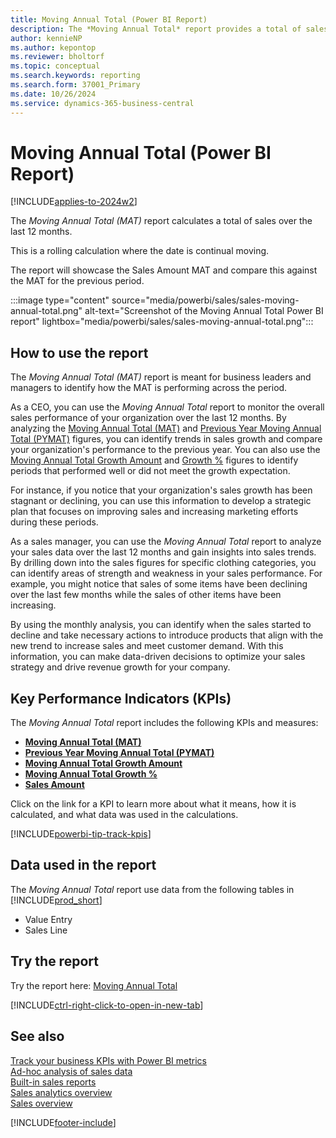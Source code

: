 ```yaml
---
title: Moving Annual Total (Power BI Report)
description: The *Moving Annual Total* report provides a total of sales over the last 12 months. 
author: kennieNP
ms.author: kepontop
ms.reviewer: bholtorf
ms.topic: conceptual
ms.search.keywords: reporting
ms.search.form: 37001_Primary
ms.date: 10/26/2024
ms.service: dynamics-365-business-central
---
```


# Moving Annual Total (Power BI Report)

[!INCLUDE[applies-to-2024w2](includes/applies-to-2024w2.md)]

The *Moving Annual Total (MAT)* report calculates a total of sales over the last 12 months. 

This is a rolling calculation where the date is continual moving. 

The report will showcase the Sales Amount MAT and compare this against the MAT for the previous period. 

:::image type="content" source="media/powerbi/sales/sales-moving-annual-total.png" alt-text="Screenshot of the Moving Annual Total Power BI report" lightbox="media/powerbi/sales/sales-moving-annual-total.png":::


## How to use the report

The *Moving Annual Total (MAT)* report is meant for business leaders and managers to identify how the MAT is performing across the period.

As a CEO, you can use the *Moving Annual Total* report to monitor the overall sales performance of your organization over the last 12 months. By analyzing the [Moving Annual Total (MAT)](sales-powerbi-sales-kpis.md#sales-amount-mat-fiscal) and [Previous Year Moving Annual Total (PYMAT)](sales-powerbi-sales-kpis.md#sales-amount-pymat-fiscal) figures, you can identify trends in sales growth and compare your organization's performance to the previous year. You can also use the [Moving Annual Total Growth Amount](sales-powerbi-sales-kpis.md#sales-amount-matg-fiscal) and [Growth %](sales-powerbi-sales-kpis.md#sales-amount-matg--fiscal) figures to identify periods that performed well or did not meet the growth expectation. 

For instance, if you notice that your organization's sales growth has been stagnant or declining, you can use this information to develop a strategic plan that focuses on improving sales and increasing marketing efforts during these periods.

As a sales manager, you can use the *Moving Annual Total* report to analyze your sales data over the last 12 months and gain insights into sales trends. By drilling down into the sales figures for specific clothing categories, you can identify areas of strength and weakness in your sales performance. For example, you might notice that sales of some items have been declining over the last few months while the sales of other items have been increasing.

By using the monthly analysis, you can identify when the sales started to decline and take necessary actions to introduce products that align with the new trend to increase sales and meet customer demand. With this information, you can make data-driven decisions to optimize your sales strategy and drive revenue growth for your company.


## Key Performance Indicators (KPIs)

The *Moving Annual Total* report includes the following KPIs and measures: 

- [**Moving Annual Total (MAT)**](sales-powerbi-sales-kpis.md#sales-amount-mat-fiscal)
- [**Previous Year Moving Annual Total (PYMAT)**](sales-powerbi-sales-kpis.md#sales-amount-pymat-fiscal)
- [**Moving Annual Total Growth Amount**](sales-powerbi-sales-kpis.md#sales-amount-matg-fiscal)
- [**Moving Annual Total Growth %**](sales-powerbi-sales-kpis.md#sales-amount-matg--fiscal)
- [**Sales Amount**](sales-powerbi-sales-kpis.md#sales-amount)

Click on the link for a KPI to learn more about what it means, how it is calculated, and what data was used in the calculations. 

[!INCLUDE[powerbi-tip-track-kpis](includes/powerbi-tip-track-kpis.md)]


## Data used in the report

The *Moving Annual Total* report use data from the following tables in [!INCLUDE[prod_short](includes/prod_short.md)]

- Value Entry
- Sales Line

## Try the report

Try the report here: [Moving Annual Total](https://businesscentral.dynamics.com?page=37001)

[!INCLUDE[ctrl-right-click-to-open-in-new-tab](includes/ctrl-right-click-to-open-in-new-tab.md)]

## See also

[Track your business KPIs with Power BI metrics](track-kpis-with-power-bi-metrics.md)   
[Ad-hoc analysis of sales data](ad-hoc-analysis-sales.md)   
[Built-in sales reports](sales-reports.md)   
[Sales analytics overview](sales-analytics-overview.md)  
[Sales overview](sales-manage-sales.md)  

[!INCLUDE[footer-include](includes/footer-banner.md)]
